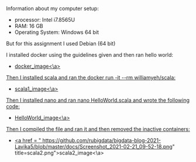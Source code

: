 
Information about my computer setup:
- processor: Intel i7.8565U
- RAM: 16 GB
- Operating System: Windows 64 bit

But for this assignment I used Debian (64 bit)

I installed docker using the guidelines given and then ran hello world:
- <a href = "https://github.com/rubigdata/bigdata-blog-2021-Lavika5/blob/master/docs/Screenshot_2021-02-21_09-51-10.png" title="docker.png">docker_image<\a>

Then I installed scala and ran the docker run -it --rm williamyeh/scala:
- <a href = "https://github.com/rubigdata/bigdata-blog-2021-Lavika5/blob/master/docs/Screenshot_2021-02-21_09-51-37.png" title="scala1.png">scala1_image<\a>

Then I installed nano and ran nano HelloWorld.scala and wrote the following code:
- <a href = "https://github.com/rubigdata/bigdata-blog-2021-Lavika5/blob/master/docs/Screenshot_2021-02-21_10-17-13.png" title="HelloWorld.scala">HelloWorld_image<\a>

Then I compiled the file and ran it and then removed the inactive containers:
- <a href = " https://github.com/rubigdata/bigdata-blog-2021-Lavika5/blob/master/docs/Screenshot_2021-02-21_09-52-18.png" title=scala2.png">scala2_image<\a>

